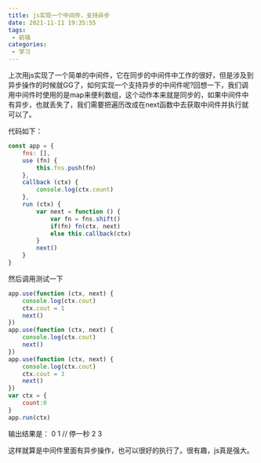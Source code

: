```yaml
---
title: js实现一个中间件，支持异步
date: 2021-11-11 19:35:55
tags:
 - 前端
categories:
 - 学习
---
```


上次用js实现了一个简单的中间件，它在同步的中间件中工作的很好，但是涉及到异步操作的时候就GG了，如何实现一个支持异步的中间件呢?回想一下，我们调用中间件时使用的是map来便利数组，这个动作本来就是同步的，如果中间件中有异步，也就丢失了，我们需要把遍历改成在next函数中去获取中间件并执行就可以了。

<!-- more -->

代码如下：

```javascript
const app = {
    fns: [],
    use (fn) {
        this.fns.push(fn)
    },
    callback (ctx) {
        console.log(ctx.count)
    },
    run (ctx) {
        var next = function () {
            var fn = fns.shift()
            if(fn) fn(ctx, next)
            else this.callback(ctx)
        }
        next()
    }
}
```

然后调用测试一下
```javascript
app.use(function (ctx, next) {
    console.log(ctx.cout)
    ctx.cout = 1
    next()
})
app.use(function (ctx, next) {
    console.log(ctx.cout)
    next()
})
app.use(function (ctx, next) {
    console.log(ctx.cout)
    ctx.cout = 3
    next()
})
var ctx = {
    count:0
}
app.run(ctx)
```

输出结果是：
0
1
// 停一秒
2
3

这样就算是中间件里面有异步操作，也可以很好的执行了。很有趣，js真是强大。